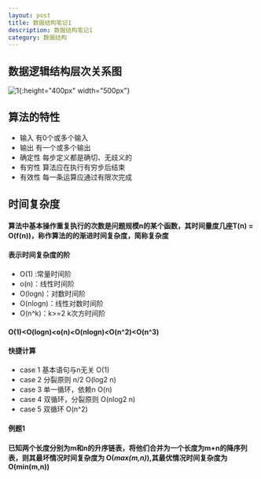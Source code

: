 ```yaml
---
layout: post
title: 数据结构笔记1
description: 数据结构笔记1
category: 数据结构
---
```

<script type="text/javascript"
   src="http://cdn.mathjax.org/mathjax/latest/MathJax.js?config=TeX-AMS-MML_HTMLorMML">
</script>

## 数据逻辑结构层次关系图
![1](http://stevenjack1.github.io/picture/Datalogicalstructurehierarchydiagram.png){:height="400px" width="500px"}

## 算法的特性
* 输入 有0个或多个输入
* 输出 有一个或多个输出
* 确定性 每步定义都是确切、无歧义的
* 有穷性 算法应在执行有穷步后结束
* 有效性 每一条运算应通过有限次完成

## 时间复杂度

#### 算法中基本操作重复执行的次数是问题规模n的某个函数，其时间量度几座T(n) = O(f(n))，称作算法的的渐进时间复杂度，简称复杂度

#### 表示时间复杂度的阶
* O(1) :常量时间阶
* o(n)：线性时间阶
* O(logn)：对数时间阶
* O(nlogn)：线性对数时间阶
* O(n^k)：k>=2 k次方时间阶

#### O(1)<O(logn)<o(n)<O(nlogn)<O(n^2)<O(n^3)

#### 快捷计算
* case 1 基本语句与n无关 O(1)
* case 2 分裂原则 n/2 O(log2 n)
* case 3 单一循环，依赖n O(n)
* case 4 双循环，分裂原则 O(nlog2 n)
* case 5 双循环 O(n^2) 

#### 例题1
#### 已知两个长度分别为m和n的升序链表，将他们合并为一个长度为m+n的降序列表，则其最坏情况时间复杂度为 O(*max(m,n)*),其最优情况时间复杂度为 O(min(m,n))





